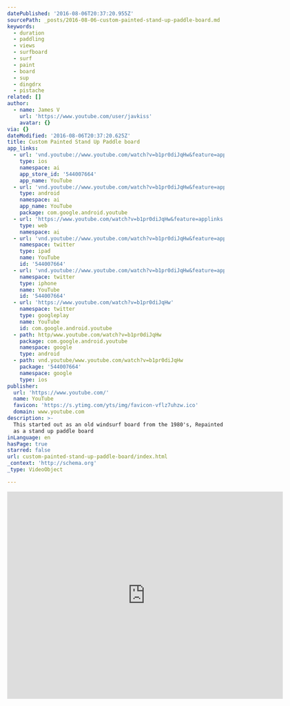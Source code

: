 ```yaml
---
datePublished: '2016-08-06T20:37:20.955Z'
sourcePath: _posts/2016-08-06-custom-painted-stand-up-paddle-board.md
keywords:
  - duration
  - paddling
  - views
  - surfboard
  - surf
  - paint
  - board
  - sup
  - dingdrx
  - pistache
related: []
author:
  - name: James V
    url: 'https://www.youtube.com/user/javkiss'
    avatar: {}
via: {}
dateModified: '2016-08-06T20:37:20.625Z'
title: Custom Painted Stand Up Paddle board
app_links:
  - url: 'vnd.youtube://www.youtube.com/watch?v=b1pr0diJqHw&feature=applinks'
    type: ios
    namespace: ai
    app_store_id: '544007664'
    app_name: YouTube
  - url: 'vnd.youtube://www.youtube.com/watch?v=b1pr0diJqHw&feature=applinks'
    type: android
    namespace: ai
    app_name: YouTube
    package: com.google.android.youtube
  - url: 'https://www.youtube.com/watch?v=b1pr0diJqHw&feature=applinks'
    type: web
    namespace: ai
  - url: 'vnd.youtube://www.youtube.com/watch?v=b1pr0diJqHw&feature=applinks'
    namespace: twitter
    type: ipad
    name: YouTube
    id: '544007664'
  - url: 'vnd.youtube://www.youtube.com/watch?v=b1pr0diJqHw&feature=applinks'
    namespace: twitter
    type: iphone
    name: YouTube
    id: '544007664'
  - url: 'https://www.youtube.com/watch?v=b1pr0diJqHw'
    namespace: twitter
    type: googleplay
    name: YouTube
    id: com.google.android.youtube
  - path: http/www.youtube.com/watch?v=b1pr0diJqHw
    package: com.google.android.youtube
    namespace: google
    type: android
  - path: vnd.youtube/www.youtube.com/watch?v=b1pr0diJqHw
    package: '544007664'
    namespace: google
    type: ios
publisher:
  url: 'https://www.youtube.com/'
  name: YouTube
  favicon: 'https://s.ytimg.com/yts/img/favicon-vflz7uhzw.ico'
  domain: www.youtube.com
description: >-
  This started out as an old windsurf board from the 1980's, Repainted it to use
  as a stand up paddle board
inLanguage: en
hasPage: true
starred: false
url: custom-painted-stand-up-paddle-board/index.html
_context: 'http://schema.org'
_type: VideoObject

---
```

<iframe src="https://cdn.embedly.com/widgets/media.html?src=https%3A%2F%2Fwww.youtube.com%2Fembed%2Fb1pr0diJqHw%3Ffeature%3Doembed&amp;url=http%3A%2F%2Fwww.youtube.com%2Fwatch%3Fv%3Db1pr0diJqHw&amp;image=https%3A%2F%2Fi.ytimg.com%2Fvi%2Fb1pr0diJqHw%2Fhqdefault.jpg&amp;key=b7d04c9b404c499eba89ee7072e1c4f7&amp;type=text%2Fhtml&amp;schema=youtube" width="640" height="480" scrolling="no" frameborder="0" allowfullscreen="" style=""></iframe>